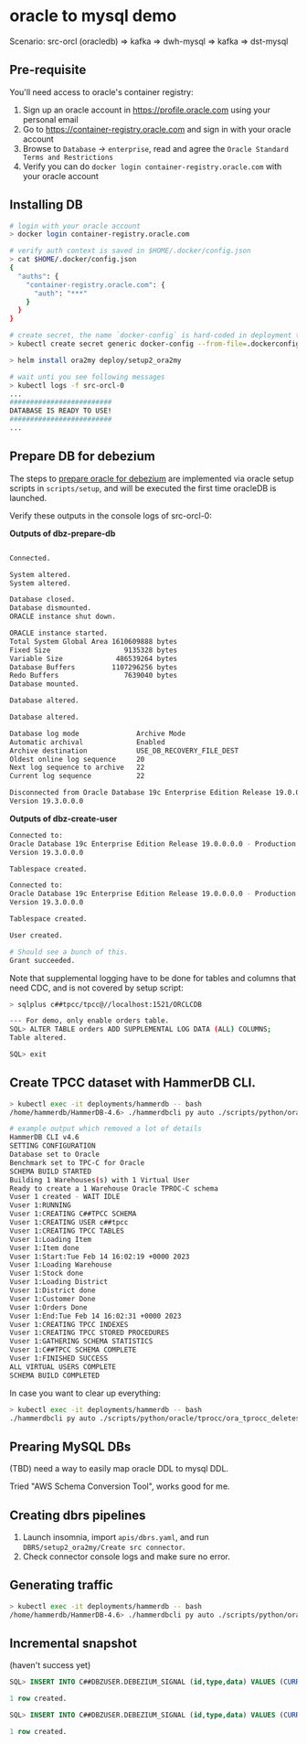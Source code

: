 # oracle to mysql demo

Scenario: src-orcl (oracledb) => kafka => dwh-mysql => kafka => dst-mysql

## Pre-requisite

You'll need access to oracle's container registry:

1. Sign up an oracle account in https://profile.oracle.com using your personal email
2. Go to https://container-registry.oracle.com and sign in with your oracle account
3. Browse to `Database` -> `enterprise`, read and agree the `Oracle Standard Terms and Restrictions`
4. Verify you can do `docker login container-registry.oracle.com` with your oracle account


## Installing DB

```bash
# login with your oracle account
> docker login container-registry.oracle.com

# verify auth context is saved in $HOME/.docker/config.json
> cat $HOME/.docker/config.json
{
  "auths": {
    "container-registry.oracle.com": {
      "auth": "***"
    }
  }
}

# create secret, the name `docker-config` is hard-coded in deployment templates.
> kubectl create secret generic docker-config --from-file=.dockerconfigjson=$HOME/.docker/config.json --type=kubernetes.io/dockerconfigjson

> helm install ora2my deploy/setup2_ora2my

# wait unti you see following messages
> kubectl logs -f src-orcl-0
...
#########################
DATABASE IS READY TO USE!
#########################
...
```

## Prepare DB for debezium

The steps to [prepare oracle for debezium](https://debezium.io/documentation/reference/stable/connectors/oracle.html) are implemented via oracle setup scripts in `scripts/setup`, and will be executed the first time oracleDB is launched.

Verify these outputs in the console logs of src-orcl-0:


**Outputs of dbz-prepare-db**

```bash

Connected.

System altered.
System altered.

Database closed.
Database dismounted.
ORACLE instance shut down.

ORACLE instance started.
Total System Global Area 1610609888 bytes
Fixed Size                  9135328 bytes
Variable Size             486539264 bytes
Database Buffers         1107296256 bytes
Redo Buffers                7639040 bytes
Database mounted.

Database altered.

Database altered.

Database log mode              Archive Mode
Automatic archival             Enabled
Archive destination            USE_DB_RECOVERY_FILE_DEST
Oldest online log sequence     20
Next log sequence to archive   22
Current log sequence           22

Disconnected from Oracle Database 19c Enterprise Edition Release 19.0.0.0.0 - Production
Version 19.3.0.0.0
```

**Outputs of dbz-create-user**

```bash
Connected to:
Oracle Database 19c Enterprise Edition Release 19.0.0.0.0 - Production
Version 19.3.0.0.0

Tablespace created.

Connected to:
Oracle Database 19c Enterprise Edition Release 19.0.0.0.0 - Production
Version 19.3.0.0.0

Tablespace created.

User created.

# Should see a bunch of this.
Grant succeeded.

```

Note that supplemental logging have to be done for tables and columns that need CDC, and is not covered by setup script:

```bash
> sqlplus c##tpcc/tpcc@//localhost:1521/ORCLCDB

--- For demo, only enable orders table.
SQL> ALTER TABLE orders ADD SUPPLEMENTAL LOG DATA (ALL) COLUMNS;
Table altered.

SQL> exit
```


## Create TPCC dataset with HammerDB CLI.

```bash
> kubectl exec -it deployments/hammerdb -- bash
/home/hammerdb/HammerDB-4.6> ./hammerdbcli py auto ./scripts/python/oracle/tprocc/ora_tprocc_buildschema.py

# example output which removed a lot of details
HammerDB CLI v4.6
SETTING CONFIGURATION
Database set to Oracle
Benchmark set to TPC-C for Oracle
SCHEMA BUILD STARTED
Building 1 Warehouses(s) with 1 Virtual User
Ready to create a 1 Warehouse Oracle TPROC-C schema
Vuser 1 created - WAIT IDLE
Vuser 1:RUNNING
Vuser 1:CREATING C##TPCC SCHEMA
Vuser 1:CREATING USER c##tpcc
Vuser 1:CREATING TPCC TABLES
Vuser 1:Loading Item
Vuser 1:Item done
Vuser 1:Start:Tue Feb 14 16:02:19 +0000 2023
Vuser 1:Loading Warehouse
Vuser 1:Stock done
Vuser 1:Loading District
Vuser 1:District done
Vuser 1:Customer Done
Vuser 1:Orders Done
Vuser 1:End:Tue Feb 14 16:02:31 +0000 2023
Vuser 1:CREATING TPCC INDEXES
Vuser 1:CREATING TPCC STORED PROCEDURES
Vuser 1:GATHERING SCHEMA STATISTICS
Vuser 1:C##TPCC SCHEMA COMPLETE
Vuser 1:FINISHED SUCCESS
ALL VIRTUAL USERS COMPLETE
SCHEMA BUILD COMPLETED
```

In case you want to clear up everything:

```bash
> kubectl exec -it deployments/hammerdb -- bash
./hammerdbcli py auto ./scripts/python/oracle/tprocc/ora_tprocc_deleteschema.py
```


## Prearing MySQL DBs

(TBD) need a way to easily map oracle DDL to mysql DDL.

Tried "AWS Schema Conversion Tool", works good for me.


## Creating dbrs pipelines

1. Launch insomnia, import `apis/dbrs.yaml`, and run `DBRS/setup2_ora2my/Create src connector`.
2. Check connector console logs and make sure no error.

## Generating traffic

```bash
> kubectl exec -it deployments/hammerdb -- bash
/home/hammerdb/HammerDB-4.6> ./hammerdbcli py auto ./scripts/python/oracle/tprocc/ora_tprocc_run.py
```

## Incremental snapshot

(haven't success yet)

```sql
SQL> INSERT INTO C##DBZUSER.DEBEZIUM_SIGNAL (id,type,data) VALUES (CURRENT_TIMESTAMP,'log','{"message":"Hello World"}');

1 row created.

SQL> INSERT INTO C##DBZUSER.DEBEZIUM_SIGNAL (id,type,data) VALUES (CURRENT_TIMESTAMP,'execute-snapshot','{"data-collections":["ORCLCDB.C##TPCC.STOCKS"],"type":"incremental"}}');

1 row created.
```
